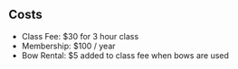 ## Costs
- Class Fee: $30 for 3 hour class
- Membership: $100 / year
- Bow Rental: $5 added to class fee when bows are used
